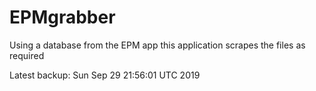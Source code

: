 # EPMgrabber
Using a database from the EPM app this application scrapes the files as required


Latest backup: Sun Sep 29 21:56:01 UTC 2019
